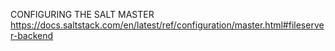 CONFIGURING THE SALT MASTER
https://docs.saltstack.com/en/latest/ref/configuration/master.html#fileserver-backend
